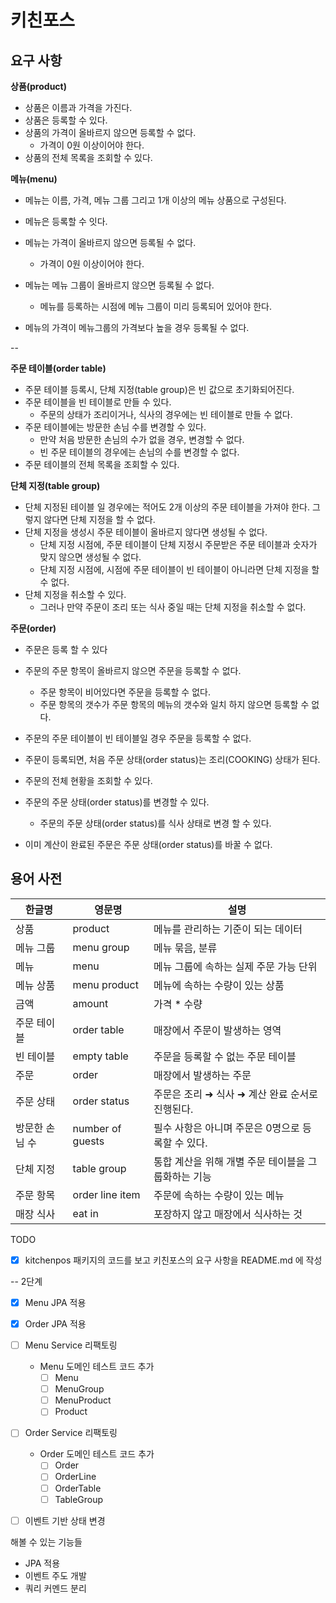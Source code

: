 # 키친포스

## 요구 사항

**상품(product)**

- 상품은 이름과 가격을 가진다.
- 상품은 등록할 수 있다.
- 상품의 가격이 올바르지 않으면 등록할 수 없다.
  - 가격이 0원 이상이어야 한다.
- 상품의 전체 목록을 조회할 수 있다.

**메뉴(menu)**

- 메뉴는 이름, 가격, 메뉴 그룹 그리고 1개 이상의 메뉴 상품으로 구성된다.

- 메뉴은 등록할 수 잇다. 
- 메뉴는 가격이 올바르지 않으면 등록될 수 없다.
  - 가격이 0원 이상이어야 한다.
- 메뉴는 메뉴 그룹이 올바르지 않으면 등록될 수 없다.
  - 메뉴를 등록하는 시점에 메뉴 그룹이 미리 등록되어 있어야 한다.
- 메뉴의 가격이 메뉴그룹의 가격보다 높을 경우 등록될 수 없다.

--

**주문 테이블(order table)**

- 주문 테이블 등록시, 단체 지정(table group)은 빈 값으로 초기화되어진다.
- 주문 테이블을 빈 테이블로 만들 수 있다.
  - 주문의 상태가 조리이거나, 식사의 경우에는 빈 테이블로 만들 수 없다.
- 주문 테이블에는 방문한 손님 수를 변경할 수 있다.
  - 만약 처음 방문한 손님의 수가 없을 경우, 변경할 수 없다.
  - 빈 주문 테이블의 경우에는 손님의 수를 변경할 수 없다.
- 주문 테이블의 전체 목록을 조회할 수 있다.

**단체 지정(table group)**

- 단체 지정된 테이블 일 경우에는 적어도 2개 이상의 주문 테이블을 가져야 한다. 그렇지 않다면 단체 지정을 할 수 없다.
- 단체 지정을 생성시 주문 테이블이 올바르지 않다면 생성될 수 없다.
  - 단체 지정 시점에, 주문 테이블이 단체 지정시 주문받은 주문 테이블과 숫자가 맞지 않으면 생성될 수 없다.
  - 단체 지정 시점에, 시점에 주문 테이블이 빈 테이블이 아니라면 단체 지정을 할 수 없다.
- 단체 지정을 취소할 수 있다.
  - 그러나 만약 주문이 조리 또는 식사 중일 때는 단체 지정을 취소할 수 없다.

**주문(order)**

- 주문은 등록 할 수 있다
- 주문의 주문 항목이 올바르지 않으면 주문을 등록할 수 없다.
  - 주문 항목이 비어있다면 주문을 등록할 수 없다.
  - 주문 항목의 갯수가 주문 항목의 메뉴의 갯수와 일치 하지 않으면 등록할 수 없다.
- 주문의 주문 테이블이 빈 테이블일 경우 주문을 등록할 수 없다.
- 주문이 등록되면, 처음 주문 상태(order status)는 조리(COOKING) 상태가 된다.
- 주문의 전체 현황을 조회할 수 있다.
- 주문의 주문 상태(order status)를 변경할 수 있다.
  - 주문의 주문 상태(order status)를 식사 상태로 변경 할 수 있다.
  
- 이미 계산이 완료된 주문은 주문 상태(order status)를 바꿀 수 없다.


## 용어 사전

| 한글명 | 영문명 | 설명 |
| --- | --- | --- |
| 상품 | product | 메뉴를 관리하는 기준이 되는 데이터 |
| 메뉴 그룹 | menu group | 메뉴 묶음, 분류 |
| 메뉴 | menu | 메뉴 그룹에 속하는 실제 주문 가능 단위 |
| 메뉴 상품 | menu product | 메뉴에 속하는 수량이 있는 상품 |
| 금액 | amount | 가격 * 수량 |
| 주문 테이블 | order table | 매장에서 주문이 발생하는 영역 |
| 빈 테이블 | empty table | 주문을 등록할 수 없는 주문 테이블 |
| 주문 | order | 매장에서 발생하는 주문 |
| 주문 상태 | order status | 주문은 조리 ➜ 식사 ➜ 계산 완료 순서로 진행된다. |
| 방문한 손님 수 | number of guests | 필수 사항은 아니며 주문은 0명으로 등록할 수 있다. |
| 단체 지정 | table group | 통합 계산을 위해 개별 주문 테이블을 그룹화하는 기능 |
| 주문 항목 | order line item | 주문에 속하는 수량이 있는 메뉴 |
| 매장 식사 | eat in | 포장하지 않고 매장에서 식사하는 것 |

TODO
 - [x] kitchenpos 패키지의 코드를 보고 키친포스의 요구 사항을 README.md 에 작성

-- 2단계
- [x] Menu JPA 적용
- [x] Order JPA 적용

- [ ] Menu Service 리팩토링
  - Menu 도메인 테스트 코드 추가
    - [ ] Menu
    - [ ] MenuGroup
    - [ ] MenuProduct
    - [ ] Product
  
- [ ] Order Service 리팩토링
  - Order 도메인 테스트 코드 추가
    - [ ] Order
    - [ ] OrderLine
    - [ ] OrderTable
    - [ ] TableGroup

- [ ] 이벤트 기반 상태 변경

해볼 수 있는 기능들
- JPA 적용
- 이벤트 주도 개발
- 쿼리 커멘드 분리